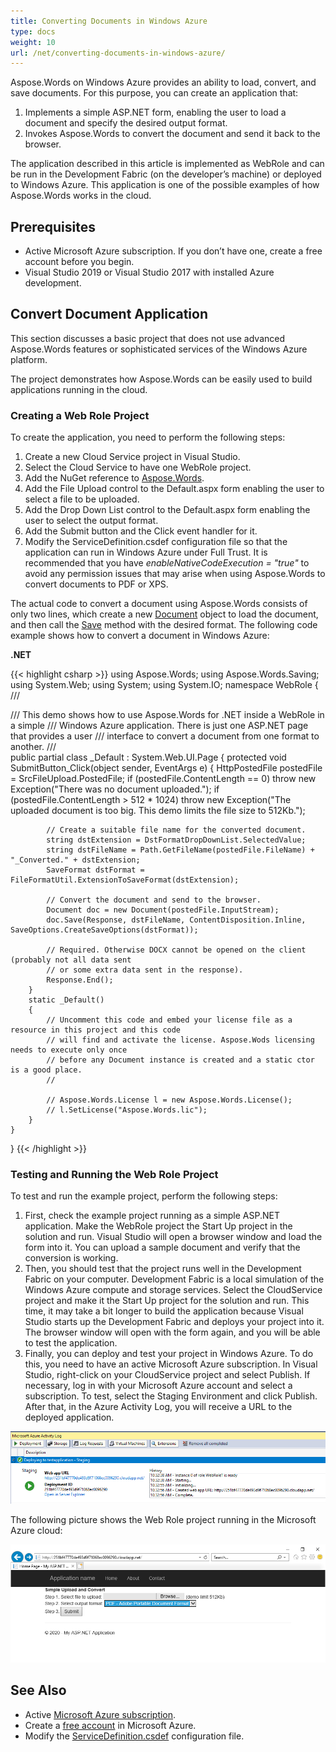 ```yaml
---
title: Converting Documents in Windows Azure
type: docs
weight: 10
url: /net/converting-documents-in-windows-azure/
---
```


Aspose.Words on Windows Azure provides an ability to load, convert, and save documents. For this purpose, you can create an application that:

1. Implements a simple ASP.NET form, enabling the user to load a document and specify the desired output format.
1. Invokes Aspose.Words to convert the document and send it back to the browser.

The application described in this article is implemented as WebRole and can be run in the Development Fabric (on the developer’s machine) or deployed to Windows Azure. This application is one of the possible examples of how Aspose.Words works in the cloud.
## **Prerequisites**
- Active Microsoft Azure subscription. If you don’t have one, create a free account before you begin.
- Visual Studio 2019 or Visual Studio 2017 with installed Azure development.
## **Convert Document Application**
This section discusses a basic project that does not use advanced Aspose.Words features or sophisticated services of the Windows Azure platform.

The project demonstrates how Aspose.Words can be easily used to build applications running in the cloud.
### **Creating a Web Role Project**
To create the application, you need to perform the following steps:

1. Create a new Cloud Service project in Visual Studio.
1. Select the Cloud Service to have one WebRole project.
1. Add the NuGet reference to [Aspose.Words](https://www.nuget.org/packages/Aspose.Words/).
1. Add the File Upload control to the Default.aspx form enabling the user to select a file to be uploaded.
1. Add the Drop Down List control to the Default.aspx form enabling the user to select the output format.
1. Add the Submit button and the Click event handler for it.
1. Modify the ServiceDefinition.csdef configuration file so that the application can run in Windows Azure under Full Trust. It is recommended that you have *enableNativeCodeExecution = "true"* to avoid any permission issues that may arise when using Aspose.Words to convert documents to PDF or XPS.

The actual code to convert a document using Aspose.Words consists of only two lines, which create a new [Document](https://apireference.aspose.com/net/words/aspose.words/document) object to load the document, and then call the [Save](https://apireference.aspose.com/net/words/aspose.words/document/methods/save/index) method with the desired format. The following code example shows how to convert a document in Windows Azure:

**.NET**

{{< highlight csharp >}}
using Aspose.Words;
using Aspose.Words.Saving;
using System.Web;
using System;
using System.IO;
namespace WebRole
{
    /// <summary>
    /// This demo shows how to use Aspose.Words for .NET inside a WebRole in a simple
    /// Windows Azure application. There is just one ASP.NET page that provides a user
    /// interface to convert a document from one format to another.
    /// </summary>
    public partial class _Default : System.Web.UI.Page
    {
        protected void SubmitButton_Click(object sender, EventArgs e)
        {
            HttpPostedFile postedFile = SrcFileUpload.PostedFile;
            if (postedFile.ContentLength == 0)
                throw new Exception("There was no document uploaded.");
            if (postedFile.ContentLength > 512 * 1024)
                throw new Exception("The uploaded document is too big. This demo limits the file size to 512Kb.");

            // Create a suitable file name for the converted document.
            string dstExtension = DstFormatDropDownList.SelectedValue;
            string dstFileName = Path.GetFileName(postedFile.FileName) + "_Converted." + dstExtension;
            SaveFormat dstFormat = FileFormatUtil.ExtensionToSaveFormat(dstExtension);

            // Convert the document and send to the browser.
            Document doc = new Document(postedFile.InputStream);
            doc.Save(Response, dstFileName, ContentDisposition.Inline, SaveOptions.CreateSaveOptions(dstFormat));

            // Required. Otherwise DOCX cannot be opened on the client (probably not all data sent
            // or some extra data sent in the response).
            Response.End();
        }
        static _Default()
        {
            // Uncomment this code and embed your license file as a resource in this project and this code
            // will find and activate the license. Aspose.Wods licensing needs to execute only once
            // before any Document instance is created and a static ctor is a good place.
            //

            // Aspose.Words.License l = new Aspose.Words.License();
            // l.SetLicense("Aspose.Words.lic");
        }
    }
}
{{< /highlight >}}
### **Testing and Running the Web Role Project**
To test and run the example project, perform the following steps:

1. First, check the example project running as a simple ASP.NET application. Make the WebRole project the Start Up project in the solution and run. Visual Studio will open a browser window and load the form into it. You can upload a sample document and verify that the conversion is working.
1. Then, you should test that the project runs well in the Development Fabric on your computer. Development Fabric is a local simulation of the Windows Azure compute and storage services. Select the CloudService project and make it the Start Up project for the solution and run. This time, it may take a bit longer to build the application because Visual Studio starts up the Development Fabric and deploys your project into it. The browser window will open with the form again, and you will be able to test the application.
1. Finally, you can deploy and test your project in Windows Azure. To do this, you need to have an active Microsoft Azure subscription.
   In Visual Studio, right-click on your CloudService project and select Publish. If necessary, log in with your Microsoft Azure account and select a subscription.
   To test, select the Staging Environment and click Publish. After that, in the Azure Activity Log, you will receive a URL to the deployed application.

![todo:image_alt_text](converting-documents-in-windows-azure_1.png)


The following picture shows the Web Role project running in the Microsoft Azure cloud:

![todo:image_alt_text](converting-documents-in-windows-azure_2.png)
## **See Also**
- Active [Microsoft Azure subscription](https://docs.microsoft.com/en-us/azure/guides/developer/azure-developer-guide#understanding-accounts-subscriptions-and-billing).
- Create a [free account](https://azure.microsoft.com/free/?ref=microsoft.com&utm_source=microsoft.com&utm_medium=docs&utm_campaign=visualstudio) in Microsoft Azure.
- Modify the [ServiceDefinition.csdef](https://docs.microsoft.com/en-us/azure/cloud-services/schema-csdef-webrole#WebRole) configuration file.
